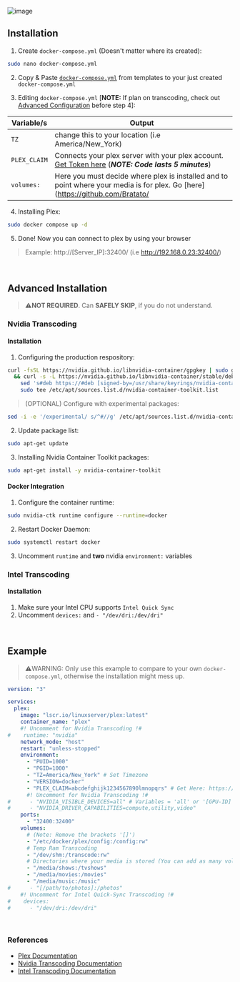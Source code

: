 ![image](https://camo.githubusercontent.com/173f76fe5f892bf3ec7f6b6292b96087cda59abede869eae0e2ec3a9bcdb0298/687474703a2f2f7468652d6761646765746565722e636f6d2f77702d636f6e74656e742f75706c6f6164732f323031352f31302f706c65782d6c6f676f2d65313434363939303637383637392e706e67)

## Installation ##

1. Create `docker-compose.yml` (Doesn't matter where its created):
```bash
sudo nano docker-compose.yml
```

2. Copy & Paste [`docker-compose.yml`](https://github.com/Bratato/templates/blob/main/docker-compose/plex/docker-compose.yml) from templates to your just created `docker-compose.yml`

4. Editing `docker-compose.yml` [**NOTE:** If plan on transcoding, check out [Advanced Configuration](https://github.com/Bratato/templates/blob/main/docker-compose/plex/README.md#advanced-installation) before step 4]:

| Variable/s | Output |
| ---------- | ------ |
| `TZ` | change this to your location (i.e America/New_York) |
| `PLEX_CLAIM` | Connects your plex server with your plex account. [Get Token here](https://plex.tv/claim) (***NOTE: Code lasts 5 minutes***) |
| `volumes:` | Here you must decide where plex is installed and to point where your media is for plex. Go [here](https://github.com/Bratato/ |templates/tree/main/docker-compose/plex#example) for reference

4. Installing Plex:
```bash
sudo docker compose up -d
```

5. Done! Now you can connect to plex by using your browser
> Example: http://[Server_IP]:32400/ (i.e http://192.168.0.23:32400/)

<br>

## Advanced Installation ##
> ⚠️**NOT REQUIRED**. Can **SAFELY SKIP**, if you do not understand.

### Nvidia Transcoding ###

#### Installation ####
1. Configuring the production respository:
```bash
curl -fsSL https://nvidia.github.io/libnvidia-container/gpgkey | sudo gpg --dearmor -o /usr/share/keyrings/nvidia-container-toolkit-keyring.gpg \
  && curl -s -L https://nvidia.github.io/libnvidia-container/stable/deb/nvidia-container-toolkit.list | \
    sed 's#deb https://#deb [signed-by=/usr/share/keyrings/nvidia-container-toolkit-keyring.gpg] https://#g' | \
    sudo tee /etc/apt/sources.list.d/nvidia-container-toolkit.list
```
> (OPTIONAL) Configure with experimental packages:
```bash
sed -i -e '/experimental/ s/^#//g' /etc/apt/sources.list.d/nvidia-container-toolkit.list
```
2. Update package list:
```bash
sudo apt-get update
```
3. Installing Nvidia Container Toolkit packages:
```bash
sudo apt-get install -y nvidia-container-toolkit
```

#### Docker Integration ####
1. Configure the container runtime:
```bash
sudo nvidia-ctk runtime configure --runtime=docker
```
2. Restart Docker Daemon:
```bash
sudo systemctl restart docker
```
3. Uncomment `runtime` and **two** nvidia `environment:` variables

### Intel Transcoding ###

#### Installation ####
1. Make sure your Intel CPU supports `Intel Quick Sync`
2. Uncomment `devices:` and `- "/dev/dri:/dev/dri"`

<br>

## Example ## 
> ⚠️WARNING: Only use this example to compare to your own `docker-compose.yml`, otherwise the installation might mess up.
```yml
version: "3"

services:
  plex:
    image: "lscr.io/linuxserver/plex:latest"
    container_name: "plex"
    #! Uncomment for Nvidia Transcoding !#
#    runtime: "nvidia"
    network_mode: "host"
    restart: "unless-stopped"
    environment:
      - "PUID=1000"
      - "PGID=1000"
      - "TZ=America/New_York" # Set Timezone
      - "VERSION=docker"
      - "PLEX_CLAIM=abcdefghijk1234567890lmnopqrs" # Get Here: https://plex.tv/claim
      #! Uncomment for Nvidia Transcoding !#
#      - "NVIDIA_VISIBLE_DEVICES=all" # Variables = 'all' or '[GPU-ID]'
#      - "NVIDIA_DRIVER_CAPABILITIES=compute,utility,video"
    ports:
      - "32400:32400"
    volumes:
      # (Note: Remove the brackets '[]')
      - "/etc/docker/plex/config:/config:rw"
      # Temp Ram Transcoding
      - "/dev/shm:/transcode:rw"
      # Directories where your media is stored (You can add as many volumes as you want, as long as they follow the format of the rest i.e for anime: "[/path/to/anime]:/anime"
      - "/media/shows:/tvshows"
      - "/media/movies:/movies"
      - "/media/music:/music"
#      - "[/path/to/photos]:/photos"
    #! Uncomment for Intel Quick-Sync Transcoding !#
#    devices:
#      - "/dev/dri:/dev/dri"
```

<br>

### References ###
- [Plex Documentation](https://github.com/linuxserver/docker-plex)
- [Nvidia Transcoding Documentation](https://docs.nvidia.com/datacenter/cloud-native/container-toolkit/latest/install-guide.html)
- [Intel Transcoding Documentation](https://github.com/linuxserver/docker-plex#hardware-acceleration)
